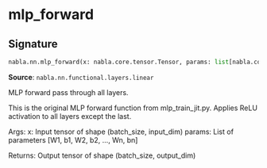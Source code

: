 # mlp_forward

## Signature

```python
nabla.nn.mlp_forward(x: nabla.core.tensor.Tensor, params: list[nabla.core.tensor.Tensor]) -> nabla.core.tensor.Tensor
```

**Source**: `nabla.nn.functional.layers.linear`

MLP forward pass through all layers.

This is the original MLP forward function from mlp_train_jit.py.
Applies ReLU activation to all layers except the last.

Args:
    x: Input tensor of shape (batch_size, input_dim)
    params: List of parameters [W1, b1, W2, b2, ..., Wn, bn]

Returns:
    Output tensor of shape (batch_size, output_dim)

